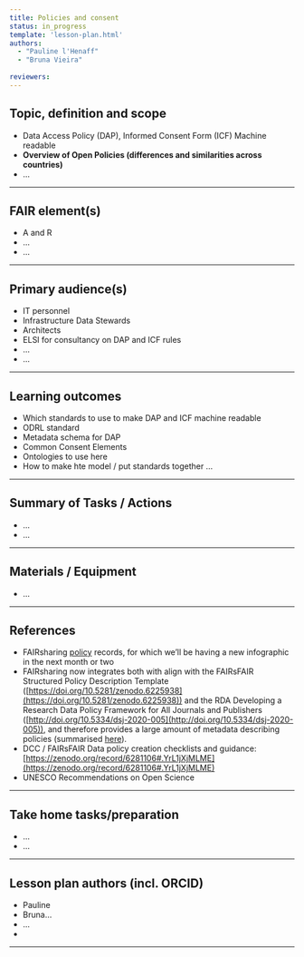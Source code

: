 ```yaml
---
title: Policies and consent
status: in_progress
template: 'lesson-plan.html'
authors:
  - "Pauline l'Henaff"
  - "Bruna Vieira"
    
reviewers:
--- 
```


## Topic, definition and scope

* Data Access Policy (DAP), Informed Consent Form (ICF) Machine readable
* **Overview of Open Policies (differences and similarities across countries)**
* …

---

## FAIR element(s)

* A and R
* …
* …

---

## Primary audience(s)

* IT personnel
* Infrastructure Data Stewards
* Architects
* ELSI for consultancy on DAP and ICF rules
* …
* …

---

## Learning outcomes

* Which standards to use to make DAP and ICF machine readable
* ODRL standard
* Metadata schema for DAP
* Common Consent Elements 
* Ontologies to use here
* How to make hte model / put standards together …

---

## Summary of Tasks / Actions

* …
* …

---

## Materials / Equipment

* …

---

## References

* FAIRsharing [policy](https://fairsharing.org/policies) records, for which we’ll be having a new infographic in the next month or two
* FAIRsharing now integrates both with align with the FAIRsFAIR Structured Policy Description Template ([https://doi.org/10.5281/zenodo.6225938](https://doi.org/10.5281/zenodo.6225938)) and the RDA Developing a Research Data Policy Framework for All Journals and Publishers ([http://doi.org/10.5334/dsj-2020-005](http://doi.org/10.5334/dsj-2020-005)), and therefore provides a large amount of metadata describing policies (summarised [here](https://fairsharing.gitbook.io/fairsharing/additional-information/policy-content-and-scope)).
* DCC / FAIRsFAIR Data policy creation checklists and guidance: [https://zenodo.org/record/6281106#.YrL1jXjMLME](https://zenodo.org/record/6281106#.YrL1jXjMLME) 
* UNESCO Recommendations on Open Science

---

## Take home tasks/preparation

* …
* …

---

## Lesson plan authors (incl. ORCID)

* Pauline
* Bruna…
* …
* 

---
